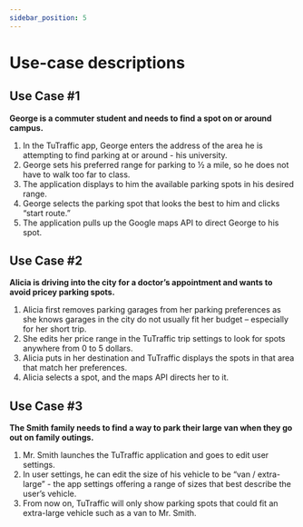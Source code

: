 ```yaml
---
sidebar_position: 5
---
```


# Use-case descriptions

## Use Case #1
**George is a commuter student and needs to find a spot on or around campus.**
1.	In the TuTraffic app, George enters the address of the area he is attempting to find parking at or around - his university.
2.	George sets his preferred range for parking to ½ a mile, so he does not have to walk too far to class. 
3.	The application displays to him the available parking spots in his desired range.
4.	George selects the parking spot that looks the best to him and clicks “start route.”
5.	 The application pulls up the Google maps API to direct George to his spot.


## Use Case #2
**Alicia is driving into the city for a doctor’s appointment and wants to avoid pricey parking spots.**
1.	Alicia first removes parking garages from her parking preferences as she knows garages in the city do not usually fit her budget – especially for her short trip.
2.	 She edits her price range in the TuTraffic trip settings to look for spots anywhere from 0 to 5 dollars.
3.	Alicia puts in her destination and TuTraffic displays the spots in that area that match her preferences.
4.	Alicia selects a spot, and the maps API directs her to it.

## Use Case #3
**The Smith family needs to find a way to park their large van when they go out on family outings.**
1.	Mr. Smith launches the TuTraffic application and goes to edit user settings.
2.	In user settings, he can edit the size of his vehicle to be “van / extra-large” - the app settings offering a range of sizes that best describe the user’s vehicle.
3.	From now on, TuTraffic will only show parking spots that could fit an extra-large vehicle such as a van to Mr. Smith.
